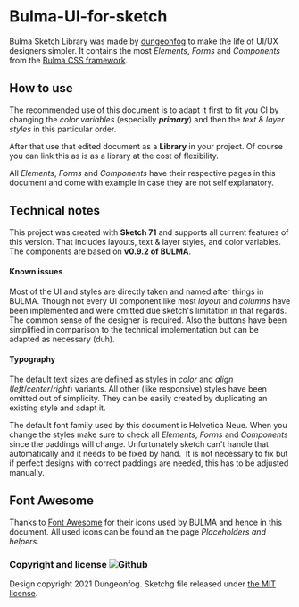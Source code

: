 # Bulma-UI-for-sketch
Bulma Sketch Library was made by [dungeonfog](https://www.dungeonfog.com) to make the life of UI/UX designers simpler.
It contains the most *Elements*, *Forms* and *Components* from the [Bulma CSS framework](https://www.bulma.io).

## How to use
The recommended use of this document is to adapt it first to fit you CI by changing the *color variables* (especially ***primary***) and then the *text & layer styles* in this particular order.

After that use that edited document as a **Library** in your project. Of course you can link this as is as a library at the cost of flexibility.

All *Elements*, *Forms* and *Components* have their respective pages in this document and come with example in case they are not self explanatory.

## Technical notes
This project was created with **Sketch 71** and supports all current features of this version. That includes layouts, text & layer styles, and color variables. The components are based on **v0.9.2 of BULMA**.

#### Known issues
Most of the UI and styles are directly taken and named after things in BULMA. Though not every UI component like most *layout* and *columns* have been implemented and were omitted due sketch's limitation in that regards. The common sense of the designer is required. Also the buttons have been simplified in comparison to the technical implementation but can be adapted as necessary (duh).

#### Typography
The default text sizes are defined as styles in *color* and *align* (*left*/*center*/*right*) variants. All other (like responsive) styles have been omitted out of simplicity. They can be easily created by duplicating an existing style and adapt it.

The default font family used by this document is Helvetica Neue. When you change the styles make sure to check all *Elements*, *Forms* and *Components* since the paddings will change. Unfortunately sketch can't handle that automatically and it needs to be fixed by hand.  It is not necessary to fix but if perfect designs with correct paddings are needed, this has to be adjusted manually.

## Font Awesome
Thanks to [Font Awesome]() for their icons used by BULMA and hence in this document. All used icons can be found an the page *Placeholders and helpers*.

### Copyright and license ![Github](https://img.shields.io/github/license/jgthms/bulma?logo=Github)

Design copyright 2021 Dungeonfog. Sketchg file released under [the MIT license](https://github.com/dungeonfog/Bulma-UI-for-sketch/blob/main/LICENSE).
